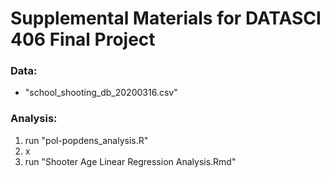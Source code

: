 # **Supplemental Materials for DATASCI 406 Final Project**

### Data:
- "school_shooting_db_20200316.csv"

### Analysis:
1. run "pol-popdens_analysis.R"
2. x
3. run "Shooter Age Linear Regression Analysis.Rmd"

